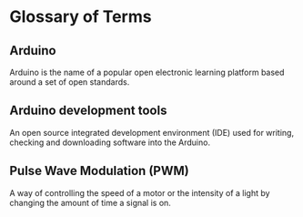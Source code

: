 # Glossary of Terms

## Arduino

Arduino is the name of a popular open electronic learning platform based around a set of open standards.

## Arduino development tools

An open source integrated development environment (IDE) used for writing, checking and downloading software into the Arduino.

## Pulse Wave Modulation (PWM)

A way of controlling the speed of a motor or the intensity of a light by changing the amount of time a signal is on.